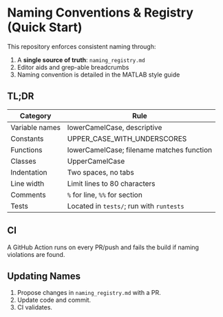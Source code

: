 # Naming Conventions & Registry (Quick Start)

This repository enforces consistent naming through:
1. A **single source of truth**: `naming_registry.md`
2. Editor aids and grep-able breadcrumbs
3. Naming convention is detailed in the MATLAB style guide
## TL;DR

| Category | Rule |
|----------|------|
| Variable names | lowerCamelCase, descriptive |
| Constants | UPPER_CASE_WITH_UNDERSCORES |
| Functions | lowerCamelCase; filename matches function |
| Classes | UpperCamelCase |
| Indentation | Two spaces, no tabs |
| Line width | Limit lines to 80 characters |
| Comments | `%` for line, `%%` for section |
| Tests | Located in `tests/`; run with `runtests` |


## CI

A GitHub Action runs on every PR/push and fails the build if naming
violations are found.

## Updating Names

1. Propose changes in `naming_registry.md` with a PR.
2. Update code and commit.
3. CI validates.
